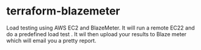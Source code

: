 # terraform-blazemeter
Load testing using AWS EC2 and BlazeMeter.
It will run a remote EC22 and do a predefined load test . It wil then upload your results to Blaze meter which will email you a pretty report.
